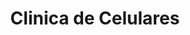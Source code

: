 ---
title: "Clinica de Celulares"
url: /ciudad-autonoma-de-buenos-aires/clinica-de-celulares/
shop: teléfono móvil
---